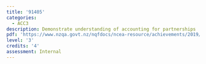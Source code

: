 ```yaml
---
title: '91405'
categories:
  - ACC3
description: Demonstrate understanding of accounting for partnerships
pdf: 'https://www.nzqa.govt.nz/nqfdocs/ncea-resource/achievements/2019/as91405.pdf'
level: '3'
credits: '4'
assessment: Internal
---
```


